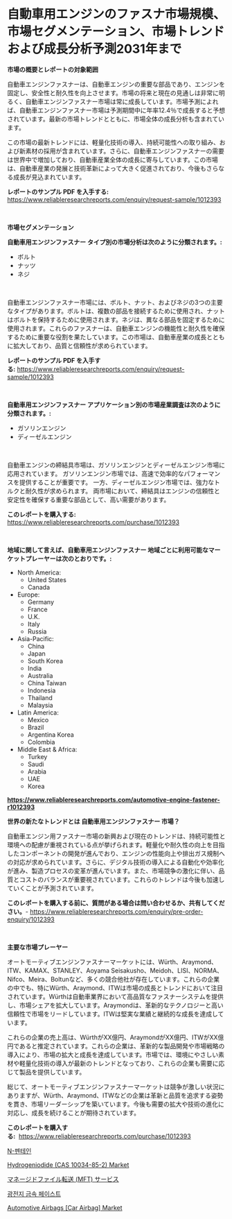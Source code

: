 <p><h1>自動車用エンジンのファスナ市場規模、市場セグメンテーション、市場トレンドおよび成長分析予測2031年まで</h1></p><p><strong>市場の概要とレポートの対象範囲</strong></p>
<p><p>自動車エンジンファスナーは、自動車エンジンの重要な部品であり、エンジンを固定し、安全性と耐久性を向上させます。市場の将来と現在の見通しは非常に明るく、自動車エンジンファスナー市場は常に成長しています。市場予測によれば、自動車エンジンファスナー市場は予測期間中に年率12.4％で成長すると予想されています。最新の市場トレンドとともに、市場全体の成長分析も含まれています。</p><p>この市場の最新トレンドには、軽量化技術の導入、持続可能性への取り組み、および新素材の採用が含まれています。さらに、自動車エンジンファスナーの需要は世界中で増加しており、自動車産業全体の成長に寄与しています。この市場は、自動車産業の発展と技術革新によって大きく促進されており、今後もさらなる成長が見込まれています。</p></p>
<p><strong>レポートのサンプル PDF を入手する:</strong> <a href="https://www.reliableresearchreports.com/enquiry/request-sample/1012393">https://www.reliableresearchreports.com/enquiry/request-sample/1012393</a></p>
<p>&nbsp;</p>
<p><strong>市場セグメンテーション</strong></p>
<p><strong>自動車用エンジンファスナー タイプ別の市場分析は次のように分類されます。:</strong></p>
<p><ul><li>ボルト</li><li>ナッツ</li><li>ネジ</li></ul></p>
<p>&nbsp;</p>
<p><p>自動車エンジンファスナー市場には、ボルト、ナット、およびネジの3つの主要なタイプがあります。ボルトは、複数の部品を接続するために使用され、ナットはボルトを保持するために使用されます。ネジは、異なる部品を固定するために使用されます。これらのファスナーは、自動車エンジンの機能性と耐久性を確保するために重要な役割を果たしています。この市場は、自動車産業の成長とともに拡大しており、品質と信頼性が求められています。</p></p>
<p><strong>レポートのサンプル PDF を入手する:</strong>&nbsp;<a href="https://www.reliableresearchreports.com/enquiry/request-sample/1012393">https://www.reliableresearchreports.com/enquiry/request-sample/1012393</a></p>
<p>&nbsp;</p>
<p><strong> 自動車用エンジンファスナー アプリケーション別の市場産業調査は次のように分類されます。:</strong></p>
<p><ul><li>ガソリンエンジン</li><li>ディーゼルエンジン</li></ul></p>
<p>&nbsp;</p>
<p><p>自動車エンジンの締結具市場は、ガソリンエンジンとディーゼルエンジン市場に応用されています。 ガソリンエンジン市場では、高速で効率的なパフォーマンスを提供することが重要です。 一方、ディーゼルエンジン市場では、強力なトルクと耐久性が求められます。 両市場において、締結具はエンジンの信頼性と安定性を確保する重要な部品として、高い需要があります。</p></p>
<p><strong>このレポートを購入する:</strong>&nbsp; <a href="https://www.reliableresearchreports.com/purchase/1012393">https://www.reliableresearchreports.com/purchase/1012393</a></p>
<p>&nbsp;</p>
<p><strong>地域に関して言えば、自動車用エンジンファスナー 地域ごとに利用可能なマーケットプレーヤーは次のとおりです。:</strong></p>
<p><ul>
    <li>
        North America:
        <ul>
            <li>United States</li>
            <li>Canada</li>
        </ul>
    </li>
    <li>
        Europe:
        <ul>
            <li>Germany</li>
            <li>France</li>
            <li>U.K.</li>
            <li>Italy</li>
            <li>Russia</li>
        </ul>
    </li>
    <li>
        Asia-Pacific:
        <ul>
            <li>China</li>
            <li>Japan</li>
            <li>South Korea</li>
            <li>India</li>
            <li>Australia</li>
            <li>China Taiwan</li>
            <li>Indonesia</li>
            <li>Thailand</li>
            <li>Malaysia</li>
        </ul>
    </li>
    <li>
        Latin America:
        <ul>
            <li>Mexico</li>
            <li>Brazil</li>
            <li>Argentina Korea</li>
            <li>Colombia</li>
        </ul>
    </li>
    <li>
        Middle East & Africa:
        <ul>
            <li>Turkey</li>
            <li>Saudi</li>
            <li>Arabia</li>
            <li>UAE</li>
            <li>Korea</li>
        </ul>
    </li>
    </ul></p>
<p><strong><a href="https://www.reliableresearchreports.com/automotive-engine-fastener-r1012393">https://www.reliableresearchreports.com/automotive-engine-fastener-r1012393</a></strong>&nbsp;</p>
<p><strong>世界の新たなトレンドとは 自動車用エンジンファスナー 市場？</strong></p>
<p><p>自動車エンジン用ファスナー市場の新興および現在のトレンドは、持続可能性と環境への配慮が重視されている点が挙げられます。軽量化や耐久性の向上を目指したコンポーネントの開発が進んでおり、エンジンの性能向上や排出ガス規制への対応が求められています。さらに、デジタル技術の導入による自動化や効率化が進み、製造プロセスの変革が進んでいます。また、市場競争の激化に伴い、品質とコストのバランスが重要視されています。これらのトレンドは今後も加速していくことが予測されています。</p></p>
<p><strong>このレポートを購入する前に、質問がある場合は問い合わせるか、共有してください。</strong>- <a href="https://www.reliableresearchreports.com/enquiry/pre-order-enquiry/1012393">https://www.reliableresearchreports.com/enquiry/pre-order-enquiry/1012393</a></p>
<p>&nbsp;</p>
<p><strong>主要な市場プレーヤー</strong></p>
<p><p>オートモーティブエンジンファスナーマーケットには、Würth、Araymond、ITW、KAMAX、STANLEY、Aoyama Seisakusho、Meidoh、LISI、NORMA、Nifco、Meira、Boltunなど、多くの競合他社が存在しています。これらの企業の中でも、特にWürth、Araymond、ITWは市場の成長とトレンドにおいて注目されています。Würthは自動車業界において高品質なファスナーシステムを提供し、市場シェアを拡大しています。Araymondは、革新的なテクノロジーと高い信頼性で市場をリードしています。ITWは堅実な業績と継続的な成長を達成しています。</p><p>これらの企業の売上高は、WürthがXX億円、AraymondがXX億円、ITWがXX億円であると推定されています。これらの企業は、革新的な製品開発や市場戦略の導入により、市場の拡大と成長を達成しています。市場では、環境にやさしい素材や軽量化技術の導入が最新のトレンドとなっており、これらの企業も需要に応じて製品を提供しています。</p><p>総じて、オートモーティブエンジンファスナーマーケットは競争が激しい状況にありますが、Würth、Araymond、ITWなどの企業は革新と品質を追求する姿勢を貫き、市場リーダーシップを築いています。今後も需要の拡大や技術の進化に対応し、成長を続けることが期待されています。</p></p>
<p><strong>このレポートを購入する:</strong>&nbsp;&nbsp;<a href="https://www.reliableresearchreports.com/purchase/1012393">https://www.reliableresearchreports.com/purchase/1012393</a></p>
<p><p><a href="https://medium.com/@stanleylyittle554467/%EC%84%B8%EA%B3%84-n-%ED%8E%9C%ED%83%84-%EC%82%B0%EC%97%85-%EC%9C%A0%ED%98%95-%EC%9D%91%EC%9A%A9-%EC%8B%9C%EC%9E%A5-%EC%B0%B8%EA%B0%80%EC%97%85%EC%B2%B4-%EC%A7%80%EC%97%AD-%EC%84%B1%EC%9E%A5-%EB%B6%84%EC%84%9D-%EB%B0%8F-%EB%AF%B8%EB%9E%98-%EC%8B%9C%EB%82%98%EB%A6%AC%EC%98%A4-2024-2031-eb74f94d2787">N-펜테인</a></p><p><a href="https://github.com/theanastasiyah/Market-Research-Report-List-1/blob/main/hydrogeniodide-cas-10034-85-2-market.md">Hydrogeniodide (CAS 10034-85-2) Market</a></p><p><a href="https://github.com/TerrellConn/Market-Research-Report-List-1/blob/main/1949655121438.md">マネージドファイル転送 (MFT) サービス</a></p><p><a href="https://github.com/PercyHagernes9778/Market-Research-Report-List-2/blob/main/1772811113405.md">광전지 금속 페이스트</a></p><p><a href="https://github.com/khlifeservices/Market-Research-Report-List-1/blob/main/automotive-airbags-car-airbag-market.md">Automotive Airbags [Car Airbag] Market</a></p></p>